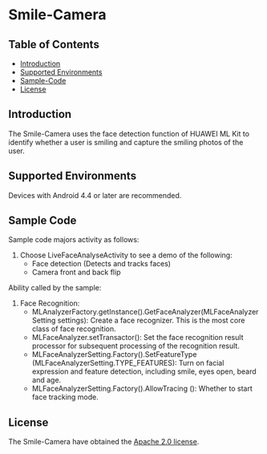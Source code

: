 # Smile-Camera

## Table of Contents

 * [Introduction](#introduction)
 * [Supported Environments](#supported-environments)
 * [Sample-Code](#Sample-Code)
 * [License](#license)


## Introduction
The Smile-Camera uses the face detection function of HUAWEI ML Kit to identify whether a user is smiling and capture the smiling photos of the user.


## Supported Environments
Devices with Android 4.4 or later are recommended.


## Sample Code
Sample code majors activity as follows:
   1. Choose LiveFaceAnalyseActivity to see a demo of the following:
      - Face detection (Detects and tracks faces)
      - Camera front and back flip


   Ability called by the sample:
   1. Face Recognition:
      - MLAnalyzerFactory.getInstance().GetFaceAnalyzer(MLFaceAnalyzerSetting settings): Create a face recognizer. This is the most core class of face recognition.
      - MLFaceAnalyzer.setTransactor(): Set the face recognition result processor for subsequent processing of the recognition result.
      - MLFaceAnalyzerSetting.Factory().SetFeatureType (MLFaceAnalyzerSetting.TYPE_FEATURES): Turn on facial expression and feature detection, including smile, eyes open, beard and age.
      - MLFaceAnalyzerSetting.Factory().AllowTracing (): Whether to start face tracking mode.

##  License
The Smile-Camera have obtained the [Apache 2.0 license](http://www.apache.org/licenses/LICENSE-2.0).
